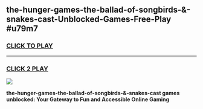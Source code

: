 
## the-hunger-games-the-ballad-of-songbirds-&-snakes-cast-Unblocked-Games-Free-Play #u79m7
<h3>
<a href="https://us.freeplayer.one?title=the-hunger-games-the-ballad-of-songbirds-&-snakes-cast&ref=9M">CLICK TO PLAY</a></h3>
<hr>

<h3>
<a href="https://us.freeplayer.one?title=the-hunger-games-the-ballad-of-songbirds-&-snakes-cast&ref=9M">CLICK 2 PLAY</a>
  
</h3>

<a href="https://us.freeplayer.one?title=the-hunger-games-the-ballad-of-songbirds-&-snakes-cast&ref=9M"><img src="https://clearcache.store/games.png"></a>


**the-hunger-games-the-ballad-of-songbirds-&-snakes-cast games unblocked: Your Gateway to Fun and Accessible Online Gaming**
